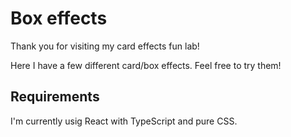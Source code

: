 # Box effects

Thank you for visiting my card effects fun lab!

Here I have a few different card/box effects. Feel free to try them! 

## Requirements
I'm currently usig React with TypeScript and pure CSS.
